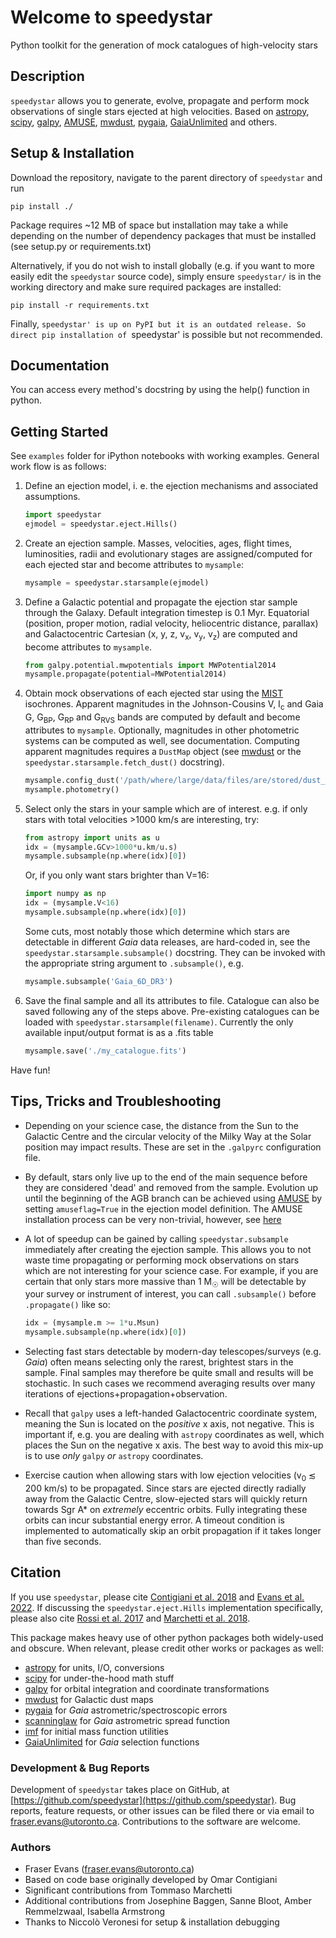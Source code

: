 # Welcome to speedystar
Python toolkit for the generation of mock catalogues of high-velocity stars

## Description

`speedystar` allows you to generate, evolve, propagate and perform mock observations of single stars ejected at high velocities. Based on [astropy](https://www.astropy.org/), [scipy](https://scipy.org/), [galpy](https://docs.galpy.org/en/v1.8.0/), [AMUSE](https://www.amusecode.org/), [mwdust](https://github.com/jobovy/mwdust), [pygaia](https://github.com/agabrown/PyGaia), [GaiaUnlimited](https://github.com/gaia-unlimited/gaiaunlimited) and others.  
  
## Setup & Installation  
Download the repository, navigate to the parent directory of `speedystar` and run 
``` 
pip install ./
```
Package requires ~12 MB of space but installation may take a while depending on the number of dependency packages that must be installed (see setup.py or requirements.txt)  

Alternatively, if you do not wish to install globally (e.g. if you want to more easily edit the `speedystar` source code), simply ensure `speedystar/` is in the working directory and make sure required packages are installed:
```
pip install -r requirements.txt
```

Finally, `speedystar' is up on PyPI but it is an outdated release. So direct pip installation of `speedystar' is possible but not recommended.

## Documentation  
You can access every method's docstring by using the help() function in python.  
  
## Getting Started

See `examples` folder for iPython notebooks with working examples. General work flow is as follows:

 1) Define an ejection model, i. e. the ejection mechanisms and associated assumptions. 
	 ```python
	 import speedystar
	ejmodel = speedystar.eject.Hills()
	 ```
2)  Create an ejection sample. Masses, velocities, ages, flight times, luminosities, radii and evolutionary stages are assigned/computed for each ejected star and become attributes to `mysample`:
	```python
	mysample = speedystar.starsample(ejmodel)
	```
  
3. Define a Galactic potential and propagate the ejection star sample through the Galaxy. Default integration timestep is 0.1 Myr. Equatorial (position, proper motion, radial velocity, heliocentric distance, parallax) and Galactocentric Cartesian (x, y, z, v<sub>x</sub>, v<sub>y</sub>, v<sub>z</sub>) are computed and become attributes to `mysample`.
	```python
	from galpy.potential.mwpotentials import MWPotential2014
	mysample.propagate(potential=MWPotential2014)
	```
  
5. Obtain mock observations of each ejected star using the [MIST](https://waps.cfa.harvard.edu/MIST/) isochrones. Apparent magnitudes in the Johnson-Cousins V, I<sub>c</sub> and Gaia G, G<sub>BP</sub>, G<sub>RP</sub> and G<sub>RVS</sub> bands are computed by default and become attributes to `mysample`. Optionally, magnitudes in other photometric systems can be computed as well, see documentation. Computing apparent magnitudes requires a `DustMap` object (see [mwdust](https://github.com/jobovy/mwdust) or the `speedystar.starsample.fetch_dust()` docstring).
  
	  ```python
	  mysample.config_dust('/path/where/large/data/files/are/stored/dust_map.h5')
	  mysample.photometry()
	```

6. Select only the stars in your sample which are of interest.
e.g. if only stars with total velocities >1000 km/s are interesting, try:
	```python
	from astropy import units as u
	idx = (mysample.GCv>1000*u.km/u.s) 
	mysample.subsample(np.where(idx)[0])
	```
	Or, if you only want stars brighter than V=16:
	```python
	import numpy as np
	idx = (mysample.V<16)
	mysample.subsample(np.where(idx)[0])
	```
	Some cuts, most notably those which determine which stars are detectable in different _Gaia_ data releases, are hard-coded in, see the `speedystar.starsample.subsample()` docstring. They can be invoked with the appropriate string argument to `.subsample()`, e.g. 
	```python
	mysample.subsample('Gaia_6D_DR3')
	```

7. Save the final sample and all its attributes to file. Catalogue can also be saved following any of the steps above. Pre-existing catalogues can be loaded with `speedystar.starsample(filename)`. Currently the only available input/output format is as a .fits table
	```python
	mysample.save('./my_catalogue.fits')
	```
  
Have fun!  
  
  ## Tips, Tricks and Troubleshooting

  - Depending on your science case, the distance from the Sun to the Galactic Centre and the circular velocity of the Milky Way at the Solar position may impact results. These are set in the `.galpyrc` configuration file.

  - By default, stars only live up to the end of the main sequence before they are considered 'dead' and removed from the sample. Evolution up until the beginning of the AGB branch can be achieved using [AMUSE](https://www.amusecode.org/) by setting `amuseflag=True` in the ejection model definition. The AMUSE installation process can be very non-trivial, however, see [here](https://amuse.readthedocs.io/en/latest/install/howto-install-AMUSE.html) 

  - A lot of speedup can be gained by calling `speedystar.subsample` immediately after creating the ejection sample. This allows you to not waste time propagating or performing mock observations on stars which are not interesting for your science case. For example, if you are certain that only stars more massive than 1 M<sub>&#9737;</sub> will  be detectable by your survey or instrument of interest, you can call `.subsample()` before `.propagate()` like so:
	```python
	idx = (mysample.m >= 1*u.Msun)
	mysample.subsample(np.where(idx)[0])
	```
- Selecting fast stars detectable by modern-day telescopes/surveys (e.g. _Gaia_) often means selecting only the rarest, brightest stars in the sample. Final samples may therefore be quite small and results will be stochastic. In such cases we recommend averaging results over many iterations of ejections+propagation+observation.
- Recall that `galpy` uses a left-handed Galactocentric coordinate system, meaning the Sun is located on the _positive_ x axis, not negative. This is important if, e.g. you are dealing with `astropy` coordinates as well, which places the Sun on the negative x axis. The best way to avoid this mix-up is to use _only_ `galpy` _or_ `astropy` coordinates.

- Exercise caution when allowing stars with low ejection velocities (v<sub>0</sub> &#8818; 200 km/s) to be propagated. Since stars are ejected directly radially away from the Galactic Centre, slow-ejected stars will quickly return towards Sgr A* on _extremely_ eccentric orbits. Fully integrating these orbits can incur substantial energy error. A timeout condition is implemented to automatically skip an orbit propagation if it takes longer than five seconds.

## Citation  
If you use `speedystar`, please cite [Contigiani et al. 2018](https://ui.adsabs.harvard.edu/abs/2019MNRAS.487.4025C/abstract) and [Evans et al. 2022](https://ui.adsabs.harvard.edu/abs/2022arXiv220514777E/abstract). If discussing the `speedystar.eject.Hills` implementation specifically, please also cite [Rossi et al. 2017](https://ui.adsabs.harvard.edu/abs/2017MNRAS.467.1844R/abstract) and [Marchetti et al. 2018](https://ui.adsabs.harvard.edu/abs/2018MNRAS.476.4697M/abstract).
 
This package makes heavy use of other python packages both widely-used and obscure. When relevant, please credit other works or packages as well: 
- [astropy](https://www.astropy.org/) for units, I/O, conversions
- [scipy](https://scipy.org/) for under-the-hood math stuff
- [galpy](https://docs.galpy.org/en/v1.8.0/) for orbital integration and coordinate transformations
- [mwdust](https://github.com/jobovy/mwdust) for Galactic dust maps
- [pygaia](https://github.com/agabrown/PyGaia) for *Gaia* astrometric/spectroscopic errors
- [scanninglaw](https://github.com/gaiaverse/scanninglaw) for *Gaia* astrometric spread function
- [imf](https://github.com/keflavich/imf) for initial mass function utilities
- [GaiaUnlimited](https://github.com/gaia-unlimited/gaiaunlimited) for *Gaia* selection functions

### Development & Bug Reports 

Development of `speedystar` takes place on GitHub, at [https://github.com/speedystar](https://github.com/speedystar). Bug reports, feature requests, or other issues can be filed there or via email to fraser.evans@utoronto.ca. Contributions to the software are welcome.

### Authors
- Fraser Evans (fraser.evans@utoronto.ca)
- Based on code base originally developed by Omar Contigiani
- Significant contributions from Tommaso Marchetti
- Additional contributions from Josephine Baggen, Sanne Bloot, Amber Remmelzwaal, Isabella Armstrong
- Thanks to Niccolò Veronesi for setup & installation debugging 

